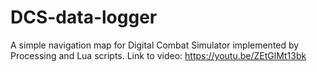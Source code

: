 # DCS-data-logger
A simple navigation map for Digital Combat Simulator implemented by Processing and Lua scripts.
Link to video:
https://youtu.be/ZEtGlMt13bk
